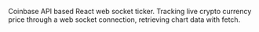 Coinbase API based React web socket ticker. Tracking live crypto currency price through a web socket connection, retrieving chart data with fetch.
